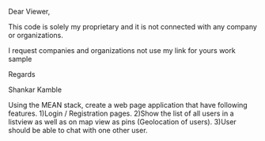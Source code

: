 Dear Viewer,

This code is solely my proprietary and it is not connected with any company or organizations.

I request companies and organizations not use my link for yours work sample

Regards

Shankar Kamble

Using the MEAN stack, create a web page application that have following features.
1)Login / Registration pages.
2)Show the list of all users in a listview as well as on map view as pins (Geolocation of users).
3)User should be able to chat with one other user. 

